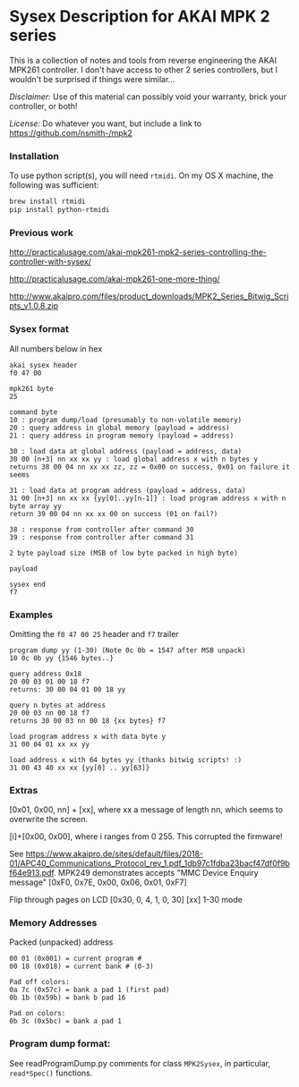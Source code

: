 # Sysex Description for AKAI MPK 2 series
This is a collection of notes and tools from reverse engineering the AKAI MPK261 controller.
I don't have access to other 2 series controllers, but I wouldn't be surprised if things were similar...

_Disclaimer:_ Use of this material can possibly void your warranty, brick your controller, or both!

_License:_ Do whatever you want, but include a link to https://github.com/nsmith-/mpk2

### Installation
To use python script(s), you will need `rtmidi`.  On my OS X machine, the following was sufficient:
```sh
brew install rtmidi
pip install python-rtmidi
```

### Previous work
http://practicalusage.com/akai-mpk261-mpk2-series-controlling-the-controller-with-sysex/

http://practicalusage.com/akai-mpk261-one-more-thing/

http://www.akaipro.com/files/product_downloads/MPK2_Series_Bitwig_Scripts_v1.0.8.zip


### Sysex format
All numbers below in hex
```
akai sysex header
f0 47 00

mpk261 byte
25

command byte
10 : program dump/load (presumably to non-volatile memory)
20 : query address in global memory (payload = address)
21 : query address in program memory (payload = address)

30 : load data at global address (payload = address, data)
30 00 [n+3] nn xx xx yy : load global address x with n bytes y
returns 38 00 04 nn xx xx zz, zz = 0x00 on success, 0x01 on failure it seems

31 : load data at program address (payload = address, data)
31 00 [n+3] nn xx xx {yy[0]..yy[n-1]} : load program address x with n byte array yy
return 39 00 04 nn xx xx 00 on success (01 on fail?)

38 : response from controller after command 30
39 : response from controller after command 31

2 byte payload size (MSB of low byte packed in high byte)

payload

sysex end
f7
```

### Examples
Omitting the `f0 47 00 25` header and `f7` trailer
```
program dump yy (1-30) (Note 0c 0b = 1547 after MSB unpack)
10 0c 0b yy {1546 bytes..}

query address 0x18
20 00 03 01 00 18 f7
returns: 30 00 04 01 00 18 yy

query n bytes at address
20 00 03 nn 00 18 f7
returns 30 00 03 nn 00 18 {xx bytes} f7

load program address x with data byte y
31 00 04 01 xx xx yy

load address x with 64 bytes yy (thanks bitwig scripts! :)
31 00 43 40 xx xx {yy[0] .. yy[63]}

```

### Extras
[0x01, 0x00, nn] + [xx], where xx a message of length nn, which seems to overwrite the screen.

[i]+[0x00, 0x00], where i ranges from 0 255. This corrupted the firmware!

See https://www.akaipro.de/sites/default/files/2018-01/APC40_Communications_Protocol_rev_1.pdf_1db97c1fdba23bacf47df0f9bf64e913.pdf.
MPK249 demonstrates accepts "MMC Device Enquiry message"
[0xF0, 0x7E, 0x00, 0x06, 0x01, 0xF7]

Flip through pages on LCD
[0x30, 0, 4, 1, 0, 30] [xx] 1-30 mode

### Memory Addresses
Packed (unpacked) address
```
00 01 (0x001) = current program #
00 18 (0x018) = current bank # (0-3)

Pad off colors:
0a 7c (0x57c) = bank a pad 1 (first pad)
0b 1b (0x59b) = bank b pad 16

Pad on colors:
0b 3c (0x5bc) = bank a pad 1
```

### Program dump format:
See readProgramDump.py comments for class `MPK2Sysex`, in particular, `read*Spec()` functions.
